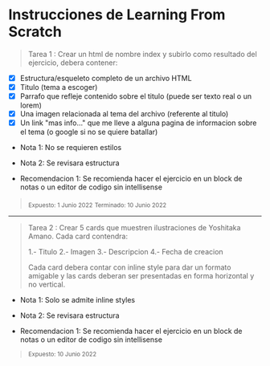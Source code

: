 # Instrucciones de Learning From Scratch
> Tarea 1 : Crear un html de nombre index y subirlo como resultado del ejercicio, debera contener:
- [x] Estructura/esqueleto completo de un archivo HTML
- [x] Titulo (tema a escoger)
- [x] Parrafo que refleje contenido sobre el titulo (puede ser texto real o un lorem)
- [x] Una imagen relacionada al tema del archivo (referente al titulo)
- [x] Un link "mas info..." que me lleve a alguna pagina de informacion sobre el tema (o google si no se quiere batallar)

- Nota 1: No se requieren estilos
- Nota 2: Se revisara estructura

- Recomendacion 1: Se recomienda hacer el ejercicio en un block de notas o un editor de codigo sin intellisense


> <sub>Expuesto: 1 Junio 2022</sub>
> <sub>Terminado: 10 Junio 2022</sub>

-----
> Tarea 2 : Crear 5 cards que muestren ilustraciones de Yoshitaka Amano. Cada card contendra:
>
>  1.- Titulo
>  2.- Imagen
>  3.- Descripcion
>  4.- Fecha de creacion
>
> Cada card debera contar con inline style para dar un formato amigable y las cards deberan ser presentadas en forma horizontal y no vertical.

- Nota 1: Solo se admite inline styles
- Nota 2: Se revisara estructura

- Recomendacion 1: Se recomienda hacer el ejercicio en un block de notas o un editor de codigo sin intellisense

> <sub>Expuesto: 10 Junio 2022</sub>
